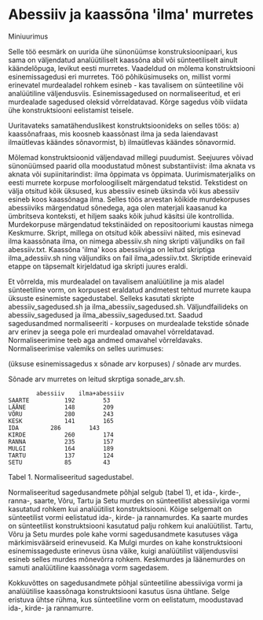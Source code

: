 # Abessiiv ja kaassõna 'ilma' murretes
Miniuurimus

Selle töö eesmärk on uurida ühe sünonüümse konstruksioonipaari, kus sama on väljendatud analüütiliselt kaassõna abil või sünteetiliselt ainult käändelõpuga, levikut eesti murretes. Vaadeldud on mõlema konstruktsiooni esinemissagedusi eri murretes. Töö põhiküsimuseks on, millist vormi erinevatel murdealadel rohkem esineb - kas tavalisem on sünteetiline või analüütiline väljendusviis. Esinemissagedused on normaliseeritud, et eri murdealade sagedused oleksid võrreldatavad. Kõrge sagedus võib viidata ühe konstruktsiooni eelistamist teisele. 

Uuritavateks samatähenduslikest konstruktsioonideks on selles töös:
a) kaassõnafraas, mis koosneb kaassõnast ilma ja seda laiendavast ilmaütlevas käändes sõnavormist,
b) ilmaütlevas käändes sõnavormid. 

Mõlemad konstruktsioonid väljendavad millegi puudumist. Seejuures võivad sünonüümsed paarid olla moodustatud mõnest substantiivist: ilma aknata vs aknata või supiinitarindist: ilma õppimata vs õppimata. 
Uurimismaterjaliks on eesti murrete korpuse morfoloogiliselt märgendatud tekstid. Tekstidest on välja otsitud kõik üksused, kus abessiiv esineb üksinda või kus abessiiv esineb koos kaassõnaga ilma. Selles töös arvestan kõikide murdekorpuses abessiiviks märgendatud sõnedega, aga olen materjali kaasanud ka ümbritseva konteksti, et hiljem saaks kõik juhud käsitsi üle kontrollida. 
Murdekorpuse märgendatud tekstinäided on repositooriumi kaustas nimega Keskmurre. Skript, millega on otsitud kõik abessiivi näited, mis esinevad ilma kaassõnata ilma, on nimega abessiiv.sh ning skripti väljundiks on fail abessiiv.txt. Kaassõna 'ilma' koos abessiiviga on leitud skriptiga ilma_adessiiv.sh ning väljundiks on fail ilma_adessiiv.txt. Skriptide erinevaid etappe on täpsemalt kirjeldatud iga skripti juures eraldi.

Et võrrelda, mis murdealadel on tavalisem analüütiline ja mis aladel sünteetiline vorm, on korpusest eraldatud andmetest tehtud murrete kaupa üksuste esinemiste sagedustabel. Selleks kasutati skripte abessiiv_sagedused.sh ja ilma_abessiiv_sagedused.sh. Väljundfailideks on abessiiv_sagedused ja ilma_abessiiv_sagedused.txt. Saadud sagedusandmed normaliseeriti - korpuses on murdealade tekstide sõnade arv erinev ja seega pole eri murdealad omavahel võrreldatavad. Normaliseerimine teeb aga andmed omavahel võrreldavaks. Normaliseerimise valemiks on selles uurimuses:

(üksuse esinemissagedus x sõnade arv korpuses) / sõnade arv murdes. 

Sõnade arv murretes on leitud skrptiga sonade_arv.sh.

			abessiiv    ilma+abessiiv
	SAARTE	     	192	       53
	LÄÄNE	      	148	       209
	VÕRU	        280	       243
	KESK	        141	       165
	IDA	        286	       143
	KIRDE	        260	       174
	RANNA	        235	       157
	MULGI	        164	       189
	TARTU	        137	       124
	SETU	        85	       43

Tabel 1. Normaliseeritud sagedustabel.

Normaliseeritud sagedusandmete põhjal selgub (tabel 1), et ida-, kirde-, ranna-, saarte, Võru, Tartu ja Setu murdes on sünteetilist abessiiviga vormi kasutatud rohkem kui analüütilist konstruktsiooni. Kõige selgemalt on sünteetilist vormi eelistatud ida-, kirde- ja rannamurdes. Ka saarte murdes on sünteetilist konstruktsiooni kasutatud palju rohkem kui analüütilist. Tartu, Võru ja Setu murdes pole kahe vormi sagedusandmete kasutuses väga märkimisväärseid erinevuseid. Ka Mulgi murdes on kahe konstruktsiooni esinemissageduste erinevus üsna väike, kuigi analüütilist väljendusviisi esineb selles murdes mõnevõrra rohkem. Keskmurdes ja läänemurdes on samuti analüütiline kaassõnaga vorm sagedasem.

Kokkuvõttes on sagedusandmete põhjal sünteetiline abessiiviga vormi ja analüütilise kaassõnaga konstruktsiooni kasutus üsna ühtlane. Selge eristuva ühtse rühma, kus sünteetiline vorm on eelistatum, moodustavad ida-, kirde- ja rannamurre.
